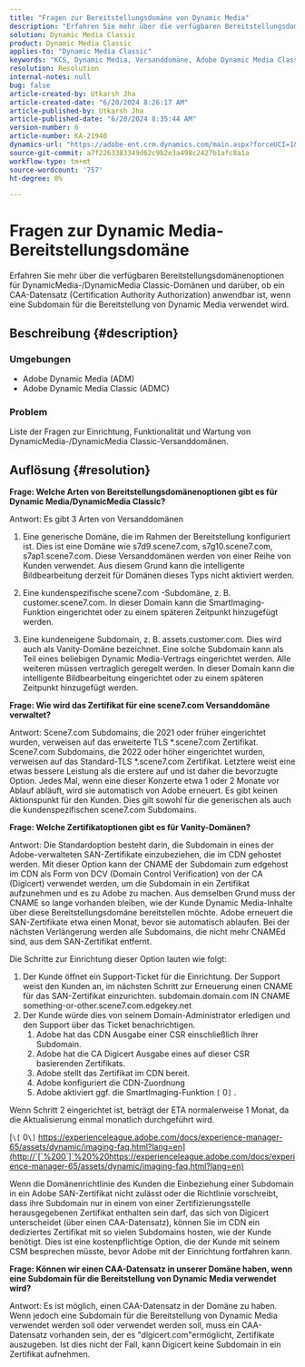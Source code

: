 ```yaml
---
title: "Fragen zur Bereitstellungsdomäne von Dynamic Media"
description: "Erfahren Sie mehr über die verfügbaren Bereitstellungsdomänenoptionen für DynamicMedia-/DynamicMedia Classic-Domänen."
solution: Dynamic Media Classic
product: Dynamic Media Classic
applies-to: "Dynamic Media Classic"
keywords: "KCS, Dynamic Media, Versanddomäne, Adobe Dynamic Media Classic, Scene7, FAQ, Adobe Dynamic Media"
resolution: Resolution
internal-notes: null
bug: false
article-created-by: Utkarsh Jha
article-created-date: "6/20/2024 8:26:17 AM"
article-published-by: Utkarsh Jha
article-published-date: "6/20/2024 8:35:44 AM"
version-number: 6
article-number: KA-21940
dynamics-url: "https://adobe-ent.crm.dynamics.com/main.aspx?forceUCI=1&pagetype=entityrecord&etn=knowledgearticle&id=ffd35fbe-de2e-ef11-840a-00224809e160"
source-git-commit: a7f2263383349d62c9b2e3a498c2427b1afc8a1a
workflow-type: tm+mt
source-wordcount: '757'
ht-degree: 0%

---
```


# Fragen zur Dynamic Media-Bereitstellungsdomäne


Erfahren Sie mehr über die verfügbaren Bereitstellungsdomänenoptionen für DynamicMedia-/DynamicMedia Classic-Domänen und darüber, ob ein CAA-Datensatz (Certification Authority Authorization) anwendbar ist, wenn eine Subdomain für die Bereitstellung von Dynamic Media verwendet wird.

## Beschreibung {#description}


### <b>Umgebungen</b>

- Adobe Dynamic Media (ADM)
- Adobe Dynamic Media Classic (ADMC)


### <b>Problem</b>

Liste der Fragen zur Einrichtung, Funktionalität und Wartung von DynamicMedia-/DynamicMedia Classic-Versanddomänen.


## Auflösung {#resolution}


<b>Frage: Welche Arten von Bereitstellungsdomänenoptionen gibt es für Dynamic Media/DynamicMedia Classic?</b>

Antwort: Es gibt 3 Arten von Versanddomänen

1) Eine generische Domäne, die im Rahmen der Bereitstellung konfiguriert ist. Dies ist eine Domäne wie s7d9.scene7.com, s7g10.scene7.com, s7ap1.scene7.com.
Diese Versanddomänen werden von einer Reihe von Kunden verwendet. Aus diesem Grund kann die intelligente Bildbearbeitung derzeit für Domänen dieses Typs nicht aktiviert werden.

2) Eine kundenspezifische scene7.com -Subdomäne, z. B. customer.scene7.com. In dieser Domain kann die SmartImaging-Funktion eingerichtet oder zu einem späteren Zeitpunkt hinzugefügt werden.

3) Eine kundeneigene Subdomain, z. B. assets.customer.com. Dies wird auch als Vanity-Domäne bezeichnet. Eine solche Subdomain kann als Teil eines beliebigen Dynamic Media-Vertrags eingerichtet werden. Alle weiteren müssen vertraglich geregelt werden. In dieser Domain kann die intelligente Bildbearbeitung eingerichtet oder zu einem späteren Zeitpunkt hinzugefügt werden.

<b>Frage: Wie wird das Zertifikat für eine scene7.com Versanddomäne verwaltet?</b>

Antwort: Scene7.com Subdomains, die 2021 oder früher eingerichtet wurden, verweisen auf das erweiterte TLS \*.scene7.com Zertifikat. Scene7.com Subdomains, die 2022 oder höher eingerichtet wurden, verweisen auf das Standard-TLS \*.scene7.com Zertifikat. Letztere weist eine etwas bessere Leistung als die erstere auf und ist daher die bevorzugte Option. Jedes Mal, wenn eine dieser Konzerte etwa 1 oder 2 Monate vor Ablauf abläuft, wird sie automatisch von Adobe erneuert. Es gibt keinen Aktionspunkt für den Kunden. Dies gilt sowohl für die generischen als auch die kundenspezifischen scene7.com Subdomains.

<b>Frage: Welche Zertifikatoptionen gibt es für Vanity-Domänen?</b>

Antwort: Die Standardoption besteht darin, die Subdomain in eines der Adobe-verwalteten SAN-Zertifikate einzubeziehen, die im CDN gehostet werden. Mit dieser Option kann der CNAME der Subdomain zum edgehost im CDN als Form von DCV (Domain Control Verification) von der CA (Digicert) verwendet werden, um die Subdomain in ein Zertifikat aufzunehmen und es zu Adobe zu machen. Aus demselben Grund muss der CNAME so lange vorhanden bleiben, wie der Kunde Dynamic Media-Inhalte über diese Bereitstellungsdomäne bereitstellen möchte. Adobe erneuert die SAN-Zertifikate etwa einen Monat, bevor sie automatisch ablaufen. Bei der nächsten Verlängerung werden alle Subdomains, die nicht mehr CNAMEd sind, aus dem SAN-Zertifikat entfernt.

Die Schritte zur Einrichtung dieser Option lauten wie folgt:

1. Der Kunde öffnet ein Support-Ticket für die Einrichtung.    Der Support weist den Kunden an, im nächsten Schritt zur Erneuerung einen CNAME für das SAN-Zertifikat einzurichten.
subdomain.domain.com IN CNAME something-or-other.scene7.com.edgekey.net
2. Der Kunde würde dies von seinem Domain-Administrator erledigen und den Support über das Ticket benachrichtigen.
   1. Adobe hat das CDN Ausgabe einer CSR einschließlich Ihrer Subdomain.
   2. Adobe hat die CA Digicert Ausgabe eines auf dieser CSR basierenden Zertifikats.
   3. Adobe stellt das Zertifikat im CDN bereit.
   4. Adobe konfiguriert die CDN-Zuordnung
   5. Adobe aktiviert ggf. die SmartImaging-Funktion `[` 0`]` .


Wenn Schritt 2 eingerichtet ist, beträgt der ETA normalerweise 1 Monat, da die Aktualisierung einmal monatlich durchgeführt wird.

[`\[` 0`\]`  https://experienceleague.adobe.com/docs/experience-manager-65/assets/dynamic/imaging-faq.html?lang=en](http://`[`%200`]`%20%20https://experienceleague.adobe.com/docs/experience-manager-65/assets/dynamic/imaging-faq.html?lang=en)

Wenn die Domänenrichtlinie des Kunden die Einbeziehung einer Subdomain in ein Adobe SAN-Zertifikat nicht zulässt oder die Richtlinie vorschreibt, dass ihre Subdomain nur in einem von einer Zertifizierungsstelle herausgegebenen Zertifikat enthalten sein darf, das sich von Digicert unterscheidet (über einen CAA-Datensatz), können Sie im CDN ein dediziertes Zertifikat mit so vielen Subdomains hosten, wie der Kunde benötigt. Dies ist eine kostenpflichtige Option, die der Kunde mit seinem CSM besprechen müsste, bevor Adobe mit der Einrichtung fortfahren kann.

<b>Frage: Können wir einen CAA-Datensatz in unserer Domäne haben, wenn eine Subdomain für die Bereitstellung von Dynamic Media verwendet wird?</b>

Antwort: Es ist möglich, einen CAA-Datensatz in der Domäne zu haben. Wenn jedoch eine Subdomain für die Bereitstellung von Dynamic Media verwendet werden soll oder verwendet werden soll, muss ein CAA-Datensatz vorhanden sein, der es &quot;digicert.com&quot;ermöglicht, Zertifikate auszugeben. Ist dies nicht der Fall, kann Digicert keine Subdomain in ein Zertifikat aufnehmen.
